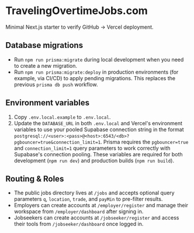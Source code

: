 # TravelingOvertimeJobs.com

Minimal Next.js starter to verify GitHub → Vercel deployment.

## Database migrations

- Run `npm run prisma:migrate` during local development when you need to create a new migration.
- Run `npm run prisma:migrate:deploy` in production environments (for example, via CI/CD) to apply pending migrations. This replaces the previous `prisma db push` workflow.

## Environment variables

1. Copy `.env.local.example` to `.env.local`.
2. Update the `DATABASE_URL` in both `.env.local` and Vercel's environment variables to use your pooled Supabase connection string in the format `postgresql://<user>:<pass>@<host>:6543/<db>?pgbouncer=true&connection_limit=1`. Prisma requires the `pgbouncer=true` and `connection_limit=1` query parameters to work correctly with Supabase's connection pooling.
These variables are required for both development (`npm run dev`) and production builds (`npm run build`).

## Routing & Roles

- The public jobs directory lives at `/jobs` and accepts optional query parameters `q`, `location`, `trade`, and `payMin` to pre-filter results.
- Employers can create accounts at `/employer/register` and manage their workspace from `/employer/dashboard` after signing in.
- Jobseekers can create accounts at `/jobseeker/register` and access their tools from `/jobseeker/dashboard` once logged in.

